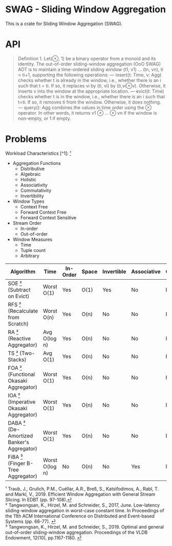 # SWAG - Sliding Window Aggregation

This is a crate for Sliding Window Aggregation (SWAG).

# API

> Definition 1. Let(⊗, 1) be a binary operator from a monoid and its identity. The out-of-order sliding-window aggregation (OoO SWAG) ADT is to maintain a time-ordered sliding window (t1, v1) … (tn, vn), ti < ti+1, supporting the following operations:
> — insert(t: Time, v: Agg) checks whether t is already in the window, i.e., whether there is an i such that t = ti. If so, it replaces vi by (ti, vi) by (ti,vi⊗v). Otherwise, it inserts v into the window at the appropriate location.
> — evict(t: Time) checks whether t is in the window, i.e., whether there is an i such that t=ti. If so, it removes ti from the window. Otherwise, it does nothing.
> — query(): Agg combines the values in time order using the ⊗ operator. In other words, it returns v1 ⊗ … ⊗ vn if the window is non-empty, or 1 if empty.

# Problems

Workload Characteristics [^1]:
<span id="a1">[¹](#1)</span>

* Aggregation Functions
  * Distributive
  * Algebraic
  * Holistic
  * Associativity
  * Commutativity
  * Invertibility
* Window Types
  * Context Free
  * Forward Context Free
  * Forward Context Sensitive
* Stream Order
  * In-order
  * Out-of-order
* Window Measures
  * Time
  * Tuple count
  * Arbitrary

| Algorithm                                    | Time           | In-Order | Space | Invertible | Associative | Commutative | FIFO |
|----------------------------------------------|----------------|----------|-------|------------|-------------|-------------|------|
| SOE  <span id="a1">[²](#1)</span> (Subtract on Evict)                | Worst O(1)     | Yes      | O(1)  | Yes        | No          | No          | No   |
| RFS  <span id="a1">[²](#1)</span> (Recalculate from Scratch)         | Worst O(n)     | Yes      | O(n)  | No         | No          | No          | No   |
| RA   <span id="a1">[²](#1)</span> (Reactive Aggregator)              | Avg O(log n)   | Yes      | O(n)  | No         | No          | No          | No   |
| TS   <span id="a1">[²](#1)</span> (Two-Stacks)                       | Avg O(1)       | Yes      | O(n)  | No         | No          | No          | Yes  |
| FOA  <span id="a1">[²](#1)</span> (Functional Okasaki Aggregator)    | Worst O(1)     | Yes      | O(n)  | No         | No          | No          | Yes  |
| IOA  <span id="a1">[²](#1)</span> (Imperative Okasaki Aggregator)    | Worst O(1)     | Yes      | O(n)  | No         | No          | No          | Yes  |
| DABA <span id="a1">[²](#1)</span> (De-Amortized Banker's Aggregator) | Worst O(1)     | Yes      | O(n)  | No         | No          | No          | Yes  |
| FiBA <span id="a1">[³](#1)</span> (Finger B-Tree Aggregator)         | Worst O(log n) | No       | O(n)  | No         | Yes         | No          | No   |

<span id="1">¹</span> Traub, J., Grulich, P.M., Cuéllar, A.R., Breß, S., Katsifodimos, A., Rabl, T. and Markl, V., 2019. Efficient Window Aggregation with General Stream Slicing. In EDBT (pp. 97-108).[⏎](#a1)<br>
<span id="2">²</span> Tangwongsan, K., Hirzel, M. and Schneider, S., 2017, June. Low-latency sliding-window aggregation in worst-case constant time. In Proceedings of the 11th ACM International Conference on Distributed and Event-based Systems (pp. 66-77). [⏎](#a2)<br>
<span id="3">³</span> Tangwongsan, K., Hirzel, M. and Schneider, S., 2019. Optimal and general out-of-order sliding-window aggregation. Proceedings of the VLDB Endowment, 12(10), pp.1167-1180. [⏎](#a3)<br>

